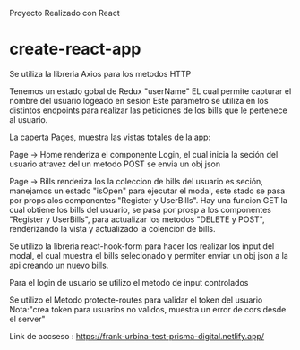 Proyecto Realizado con React

# create-react-app

Se utiliza la libreria Axios para los metodos HTTP

Tenemos un estado gobal de Redux "userName"
EL cual permite capturar el nombre del usuario logeado en sesion
Este parametro se utiliza en los distintos endpoints para realizar las peticiones de los bills que le pertenece al usuario.

La caperta Pages, muestra las vistas totales de la app:

Page -> Home renderiza el componente Login, el cual inicia la seción del usuario
atravez del un metodo POST se envia un obj json

Page -> Bills renderiza los la coleccion de bills del usuario es seción,
manejamos un estado "isOpen" para ejecutar el modal, este stado se pasa por
props alos componentes "Register y UserBills".
Hay una funcion GET la cual obtiene los bills del usuario, se pasa por prosp a
los componentes "Register y UserBills", para actualizar los metodos "DELETE y POST",
renderizando la vista y actualizado la colencion de bills.

Se utilizo la libreria react-hook-form para hacer los realizar los input del modal,
el cual muestra el bills selecionado y permiter enviar un obj json
a la api creando un nuevo bills.

Para el login de usuario se utilizo el metodo de input controlados

Se utilizo el Metodo protecte-routes para validar el token del usuario
Nota:"crea token para usuarios no validos, muestra un error de cors desde el server"

Link de accseso : https://frank-urbina-test-prisma-digital.netlify.app/
